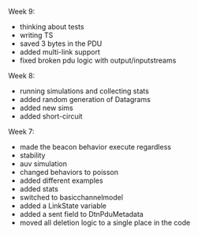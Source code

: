 Week 9:
* thinking about tests
* writing TS
* saved 3 bytes in the PDU
* added multi-link support
* fixed broken pdu logic with output/inputstreams

Week 8:
* running simulations and collecting stats
* added random generation of Datagrams
* added new sims
* added short-circuit

Week 7:
* made the beacon behavior execute regardless
* stability
* auv simulation
* changed behaviors to poisson
* added different examples
* added stats
* switched to basicchannelmodel
* added a LinkState variable
* added a sent field to DtnPduMetadata
* moved all deletion logic to a single place in the code